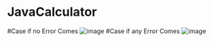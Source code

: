 # JavaCalculator
#Case if no Error Comes
![image](https://github.com/user-attachments/assets/5e64efe9-f0f4-4158-81eb-7c0133727769)
#Case if any Error Comes
![image](https://github.com/user-attachments/assets/90ca7cd5-8943-4165-84f9-d84b260bdc65)

